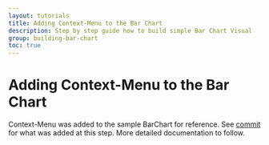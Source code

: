 ```yaml
---
layout: tutorials
title: Adding Context-Menu to the Bar Chart
description: Step by step guide how to build simple Bar Chart Visual
group: building-bar-chart
toc: true
---
```


# Adding Context-Menu to the Bar Chart
Context-Menu was added to the sample BarChart for reference.
See [commit](https://github.com/Microsoft/PowerBI-visuals-sampleBarChart/commit/17410a43059a98380f2acefddc6b12633d252b28 ) for what was added at this step.
More detailed documentation to follow.